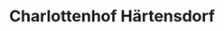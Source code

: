 ---
title: "Charlottenhof Härtensdorf"
url: /wildenfels/charlottenhof-haertensdorf/
shop: Hofladen
---